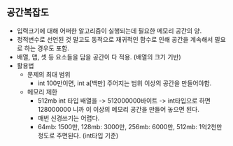 ## 공간복잡도
- 입력크기에 대해 어떠한 알고리즘이 실행되는데 필요한 메모리 공간의 양.
- 정적변수로 선언된 것 말고도 동적으로 재귀적인 함수로 인해 공간을 계속해서 필요로 하는 경우도 포함.
- 배열, 맵, 셋 등 요소들을 담을 공간이 다 적용. (배열의 크기 기반)
- 활용법
  - 문제의 최대 범위
    - int 100만이면, int a[백만] 주어지는 범위 이상의 공간을 만들어야함.
  - 메모리 제한
    - 512mb int 타입 배열을 -> 512000000바이트 -> int타입으로 하면 128000000 니까 이 이상의 메모리 공간을 만들어 놓으면 된다.
    - 매번 신경쓰기는 어렵다.
    - 64mb: 1500만, 128mb: 3000만, 256mb: 6000만, 512mb: 1억2천만 정도로 주면된다. (int타입 기준)